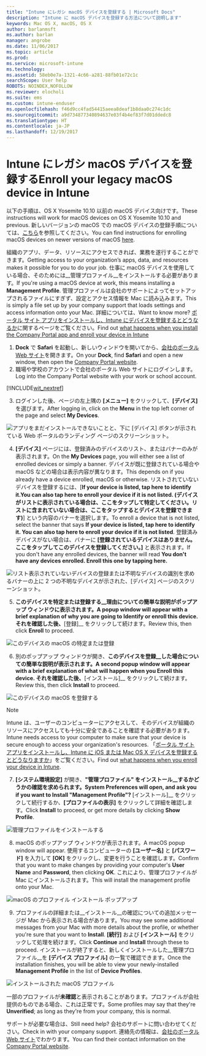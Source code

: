 ```yaml
---
title: "Intune にレガシ macOS デバイスを登録する | Microsoft Docs"
description: "Intune に macOS デバイスを登録する方法について説明します"
keywords: Mac OS X, macOS, OS X
author: barlanmsft
ms.author: barlan
manager: angrobe
ms.date: 11/06/2017
ms.topic: article
ms.prod: 
ms.service: microsoft-intune
ms.technology: 
ms.assetid: 58eb0e7a-1321-4c66-a281-88fb01e72c1c
searchScope: User help
ROBOTS: NOINDEX,NOFOLLOW
ms.reviewer: elocholi
ms.suite: ems
ms.custom: intune-enduser
ms.openlocfilehash: f46d9cc4fad54415aeea8deaf1b8daa0c274c1dc
ms.sourcegitcommit: a9d734877340894637e03f4b4ef83f7d01ddedc8
ms.translationtype: HT
ms.contentlocale: ja-JP
ms.lasthandoff: 12/19/2017
---
```

# <a name="enroll-your-legacy-macos-device-in-intune"></a><span data-ttu-id="0fd55-104">Intune にレガシ macOS デバイスを登録する</span><span class="sxs-lookup"><span data-stu-id="0fd55-104">Enroll your legacy macOS device in Intune</span></span>

<span data-ttu-id="0fd55-105">以下の手順は、OS X Yosemite 10.10 以前の macOS デバイス向けです。</span><span class="sxs-lookup"><span data-stu-id="0fd55-105">These instructions will work for macOS devices on OS X Yosemite 10.10 and previous.</span></span> <span data-ttu-id="0fd55-106">新しいバージョンの macOS での macOS デバイスの登録手順については、[こちら](enroll-your-device-in-intune-macos-cp.md)を参照してください。</span><span class="sxs-lookup"><span data-stu-id="0fd55-106">You can find instructions for enrolling macOS devices on newer versions of macOS [here](enroll-your-device-in-intune-macos-cp.md).</span></span>

<span data-ttu-id="0fd55-107">組織のアプリ、データ、リソースにアクセスできれば、業務を遂行することができます。</span><span class="sxs-lookup"><span data-stu-id="0fd55-107">Getting access to your organization’s apps, data, and resources makes it possible for you to do your job.</span></span> <span data-ttu-id="0fd55-108">仕事に macOS デバイスを使用している場合、そのためには__管理プロファイル__をインストールする必要があります。</span><span class="sxs-lookup"><span data-stu-id="0fd55-108">If you're using a macOS device at work, this means installing a __Management Profile__.</span></span> <span data-ttu-id="0fd55-109">管理プロファイルは会社のサポートによってセットアップされるファイルにすぎず、設定とアクセス情報を Mac に読み込みます。</span><span class="sxs-lookup"><span data-stu-id="0fd55-109">This is simply a file set up by your company support that loads settings and access information onto your Mac.</span></span> <span data-ttu-id="0fd55-110">詳細については、</span><span class="sxs-lookup"><span data-stu-id="0fd55-110">Want to know more?</span></span> <span data-ttu-id="0fd55-111">[ポータル サイト アプリをインストールし、Intune にデバイスを登録するとどうなるか](what-happens-if-you-install-the-company-portal-app-and-enroll-your-device-in-intune-ios.md)に関するページをご覧ください。</span><span class="sxs-lookup"><span data-stu-id="0fd55-111">Find out [what happens when you install the Company Portal app and enroll your device in Intune](what-happens-if-you-install-the-company-portal-app-and-enroll-your-device-in-intune-ios.md)</span></span>

1. <span data-ttu-id="0fd55-112">__Dock__ で __Safari__ を起動し、新しいウィンドウを開いてから、[会社のポータル Web サイト](https://portal.manage.microsoft.com#HelpDeskDialog)を開きます。</span><span class="sxs-lookup"><span data-stu-id="0fd55-112">On your __Dock__, find __Safari__ and open a new window, then open the [Company Portal website](https://portal.manage.microsoft.com#HelpDeskDialog).</span></span>
2. <span data-ttu-id="0fd55-113">職場や学校のアカウントで会社のポータル Web サイトにログインします。</span><span class="sxs-lookup"><span data-stu-id="0fd55-113">Log into the Company Portal website with your work or school account.</span></span>

  [!INCLUDE[wit_nextref](includes/end-user-password-guidance.md)]

3. <span data-ttu-id="0fd55-114">ログインした後、ページの左上隅の **[メニュー]** をクリックして、**[デバイス]** を選びます。</span><span class="sxs-lookup"><span data-stu-id="0fd55-114">After logging in, click on the **Menu** in the top left corner of the page and select **My Devices**.</span></span>

 ![アプリをまだインストールできないことと、下に [デバイス] ボタンが示されている Web ポータルのランディング ページのスクリーンショット。](./media/macOS_enroll_001_landing_page.png)

4. <span data-ttu-id="0fd55-116">__[デバイス]__ ページには、登録済みのデバイスのリスト、またはバナーのみが表示されます。</span><span class="sxs-lookup"><span data-stu-id="0fd55-116">On the __My Devices__ page, you will either see a list of enrolled devices or simply a banner.</span></span> <span data-ttu-id="0fd55-117">デバイスが既に登録されている場合や macOS などの場合は表示内容が異なります。</span><span class="sxs-lookup"><span data-stu-id="0fd55-117">This depends on if you already have a device enrolled, macOS or otherwise.</span></span> <span data-ttu-id="0fd55-118">リストされていないデバイスを登録するには、[__If your device is listed, tap here to identify it.You can also tap here to enroll your device if it is not listed. (デバイスがリストに表示されている場合は、ここをタップして特定してください。リストに含まれていない場合は、ここをタップするとデバイスを登録できます)__] という内容のバナーを選択します。</span><span class="sxs-lookup"><span data-stu-id="0fd55-118">To enroll a device that is not listed, select the banner that says __If your device is listed, tap here to identify it. You can also tap here to enroll your device if it is not listed__.</span></span> <span data-ttu-id="0fd55-119">登録済みデバイスがない場合は、バナーに **[登録されているデバイスはありません。ここをタップしてこのデバイスを登録してください。]** と表示されます。</span><span class="sxs-lookup"><span data-stu-id="0fd55-119">If you don't have any enrolled devices, the banner will read **You don't have any devices enrolled. Enroll this one by tapping here.**</span></span>

  ![リスト表示されていないデバイスの登録または不明なデバイスの識別を求めるバナーの上に 2 つの不明なデバイスが示された、[デバイス] ページのスクリーンショット。](./media/macOS_enroll_002_tap_here_banner.png)

5. <span data-ttu-id="0fd55-121">__このデバイスを特定または登録する__理由についての簡単な説明がポップアップ ウィンドウに表示されます。</span><span class="sxs-lookup"><span data-stu-id="0fd55-121">A popup window will appear with a brief explanation of why you are going to __Identify or enroll this device__.</span></span> <span data-ttu-id="0fd55-122">それを確認した後、__[登録]__ をクリックして続けます。</span><span class="sxs-lookup"><span data-stu-id="0fd55-122">Review this, then click __Enroll__ to proceed.</span></span>

 ![このデバイスの macOS の特定または登録](./media/macOS_enroll_003_IDenroll_popup.png)

6. <span data-ttu-id="0fd55-124">別のポップアップ ウィンドウが開き、__このデバイスを登録__した場合についての簡単な説明が表示されます。</span><span class="sxs-lookup"><span data-stu-id="0fd55-124">A second popup window will appear with a brief explanation of what will happen when you __Enroll this device__.</span></span> <span data-ttu-id="0fd55-125">それを確認した後、__[インストール]__ をクリックして続けます。</span><span class="sxs-lookup"><span data-stu-id="0fd55-125">Review this, then click __Install__ to proceed.</span></span>

 ![このデバイスの macOS を登録する](./media/macOS_enroll_004_enroll_popup.png)

  > [!NOTE]
  > <span data-ttu-id="0fd55-127">Intune は、ユーザーのコンピューターにアクセスして、そのデバイスが組織のリソースにアクセスしても十分に安全であることを確認する必要があります。</span><span class="sxs-lookup"><span data-stu-id="0fd55-127">Intune needs access to your computer to make sure that your device is secure enough to access your organization's resources.</span></span> <span data-ttu-id="0fd55-128">「[ポータル サイト アプリをインストールし、Intune に iOS または Mac OS X デバイスを登録するとどうなりますか](what-happens-if-you-install-the-Company-Portal-app-and-enroll-your-device-in-intune-ios.md)」をご覧ください。</span><span class="sxs-lookup"><span data-stu-id="0fd55-128">Find out [what happens when you enroll your device in Intune](what-happens-if-you-install-the-Company-Portal-app-and-enroll-your-device-in-intune-ios.md).</span></span>

7. <span data-ttu-id="0fd55-129">__[システム環境設定]__ が開き、__"管理プロファイル" をインストール__するかどうかの確認を求められます。</span><span class="sxs-lookup"><span data-stu-id="0fd55-129">__System Preferences__ will open, and ask you if you want to __Install "Management Profile"?__</span></span> <span data-ttu-id="0fd55-130">__[インストール]__ をクリックして続行するか、__[プロファイルの表示]__ をクリックして詳細を確認します。</span><span class="sxs-lookup"><span data-stu-id="0fd55-130">Click __Install__ to proceed, or get more details by clicking __Show Profile__.</span></span>

 ![管理プロファイルをインストールする](./media/macOS_enroll_005_sysprefs_mgmt_profile.png)

8. <span data-ttu-id="0fd55-132">macOS のポップアップ ウィンドウが表示されます。</span><span class="sxs-lookup"><span data-stu-id="0fd55-132">A macOS popup window will appear.</span></span> <span data-ttu-id="0fd55-133">使用するコンピューターの __[ユーザー名]__ と __[パスワード]__ を入力して __[OK]__ をクリックし、変更を行うことを確認します。</span><span class="sxs-lookup"><span data-stu-id="0fd55-133">Confirm that you want to make changes by providing your computer's __User Name__ and __Password__, then clicking __OK__.</span></span> <span data-ttu-id="0fd55-134">これにより、管理プロファイルが Mac にインストールされます。</span><span class="sxs-lookup"><span data-stu-id="0fd55-134">This will install the management profile onto your Mac.</span></span>

 ![macOS のプロファイル インストール ポップアップ](./media/macOS_enroll_006_sysprefs_admin_login.png)

9. <span data-ttu-id="0fd55-136">プロファイルの詳細または__インストール__の確認についての追加メッセージが Mac から表示される場合があります。</span><span class="sxs-lookup"><span data-stu-id="0fd55-136">You may see some additional messages from your Mac with more details about the profile, or whether you're sure that you want to __Install__.</span></span> <span data-ttu-id="0fd55-137">__[続行]__ および __[インストール]__ をクリックして処理を続けます。</span><span class="sxs-lookup"><span data-stu-id="0fd55-137">Click __Continue__ and __Install__ through these to proceed.</span></span> <span data-ttu-id="0fd55-138">インストールが終了すると、新しくインストールした__管理プロファイル__を __[デバイス プロファイル]__ の一覧で確認できます。</span><span class="sxs-lookup"><span data-stu-id="0fd55-138">Once the installation finishes, you will be able to view your newly-installed __Management Profile__ in the list of __Device Profiles__.</span></span>

 ![インストールされた macOS プロファイル](./media/macOS_enroll_007_sysprefs_installed_profile.png)

<span data-ttu-id="0fd55-140">一部のプロファイルが**未確認**と表示されることがあります。プロファイルが会社提供のものである場合、これは正常です。</span><span class="sxs-lookup"><span data-stu-id="0fd55-140">Some profiles may say that they're **Unverified**; as long as they're from your company, this is normal.</span></span>

<span data-ttu-id="0fd55-141">サポートが必要な場合は、</span><span class="sxs-lookup"><span data-stu-id="0fd55-141">Still need help?</span></span> <span data-ttu-id="0fd55-142">会社のサポートに問い合わせてください。</span><span class="sxs-lookup"><span data-stu-id="0fd55-142">Check in with your company support.</span></span> <span data-ttu-id="0fd55-143">連絡先の情報は、[会社のポータル Web サイト](https://portal.manage.microsoft.com#HelpDeskDialog)でわかります。</span><span class="sxs-lookup"><span data-stu-id="0fd55-143">You can find their contact information on the [Company Portal website](https://portal.manage.microsoft.com#HelpDeskDialog).</span></span>
